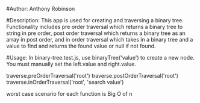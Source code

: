 #Author:
Anthony Robinson

#Description:
This app is used for creating and traversing a binary tree.
Functionality includes pre order traversal which returns a binary tree to string in
pre order, post order traversal which returns a binary tree as an array in post order,
and in order traversal which takes in a binary tree and a value to find and returns
the found value or null if not found.

#Usage:
In binary-tree.test.js, use binaryTree('value') to create a new node.
You must manually set the left.value and right.value.

traverse.preOrderTraversal('root')
traverse.postOrderTraversal('root')
traverse.inOrderTraversal('root', 'search value')

worst case scenario for each function is Big O of n 
